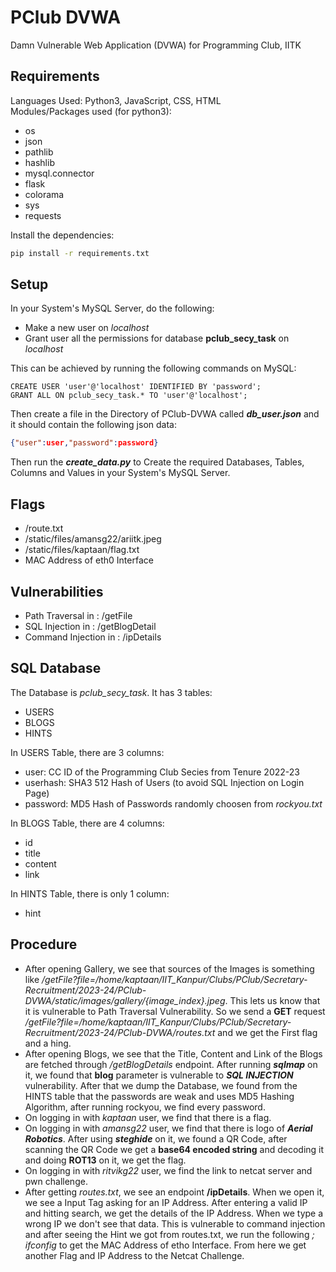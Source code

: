 # PClub DVWA
Damn Vulnerable Web Application (DVWA) for Programming Club, IITK
## Requirements
Languages Used: Python3, JavaScript, CSS, HTML<br />
Modules/Packages used (for python3):
* os
* json
* pathlib
* hashlib
* mysql.connector
* flask
* colorama
* sys
* requests
<!-- -->
Install the dependencies:
```bash
pip install -r requirements.txt
```
## Setup
In your System's MySQL Server, do the following:
* Make a new user on *localhost*
* Grant user all the permissions for database **pclub_secy_task** on *localhost*
<!-- -->
This can be achieved by running the following commands on MySQL:
```mysql
CREATE USER 'user'@'localhost' IDENTIFIED BY 'password';
GRANT ALL ON pclub_secy_task.* TO 'user'@'localhost';
```
Then create a file in the Directory of PClub-DVWA called ***db_user.json*** and it should contain the following json data:
```json
{"user":user,"password":password}
```
Then run the ***create_data.py*** to Create the required Databases, Tables, Columns and Values in your System's MySQL Server.<br />
## Flags
* /route.txt
* /static/files/amansg22/ariitk.jpeg
* /static/files/kaptaan/flag.txt
* MAC Address of eth0 Interface
## Vulnerabilities
* Path Traversal in : /getFile
* SQL Injection in : /getBlogDetail
* Command Injection in : /ipDetails
## SQL Database
The Database is *pclub_secy_task*. It has 3 tables:
* USERS
* BLOGS
* HINTS
<!-- -->
In USERS Table, there are 3 columns:
* user: CC ID of the Programming Club Secies from Tenure 2022-23
* userhash: SHA3 512 Hash of Users (to avoid SQL Injection on Login Page)
* password: MD5 Hash of Passwords randomly choosen from *rockyou.txt* 
<!-- -->
In BLOGS Table, there are 4 columns:
* id
* title
* content
* link
<!-- -->
In HINTS Table, there is only 1 column:
* hint
## Procedure
* After opening Gallery, we see that sources of the Images is something like */getFile?file=/home/kaptaan/IIT_Kanpur/Clubs/PClub/Secretary-Recruitment/2023-24/PClub-DVWA/static/images/gallery/{image_index}.jpeg*. This lets us know that it is vulnerable to Path Traversal Vulnerability. So we send a **GET** request */getFile?file=/home/kaptaan/IIT_Kanpur/Clubs/PClub/Secretary-Recruitment/2023-24/PClub-DVWA/routes.txt* and we get the First flag and a hing.
* After opening Blogs, we see that the Title, Content and Link of the Blogs are fetched through */getBlogDetails* endpoint. After running ***sqlmap*** on it, we found that **blog** parameter is vulnerable to ***SQL INJECTION*** vulnerability. After that we dump the Database, we found from the HINTS table that the passwords are weak and uses MD5 Hashing Algorithm, after running rockyou, we find every password.
* On logging in with *kaptaan* user, we find that there is a flag.
* On logging in with *amansg22* user, we find that there is logo of ***Aerial Robotics***. After using ***steghide*** on it, we found a QR Code, after scanning the QR Code we get a **base64 encoded string** and decoding it and doing **ROT13** on it, we get the flag.
* On logging in with *ritvikg22* user, we find the link to netcat server and pwn challenge.
* After getting *routes.txt*, we see an endpoint **/ipDetails**. When we open it, we see a Input Tag asking for an IP Address. After entering a valid IP and hitting search, we get the details of the IP Address. When we type a wrong IP we don't see that data. This is vulnerable to command injection and after seeing the Hint we got from routes.txt, we run the following *; ifconfig* to get the MAC Address of etho Interface. From here we get another Flag and IP Address to the Netcat Challenge.